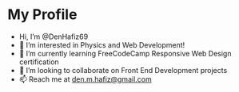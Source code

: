 # My Profile 
-   Hi, I’m @DenHafiz69
- 👀 I’m interested in Physics and Web Development!
- 🌱 I’m currently learning FreeCodeCamp Responsive Web Design certification
- 💞️ I’m looking to collaborate on Front End Development projects
- 📫 Reach me at den.m.hafiz@gmail.com

<!---
DenHafiz69/DenHafiz69 is a ✨ special ✨ repository because its `README.md` (this file) appears on your GitHub profile.
You can click the Preview link to take a look at your changes.
--->
